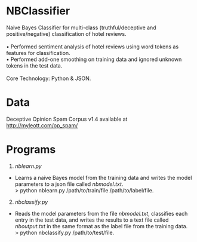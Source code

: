 # NBClassifier
Naive Bayes Classifier for multi-class (truthful/deceptive and positive/negative) classification of hotel reviews.
<br/>
<br/>
•	Performed sentiment analysis of hotel reviews using word tokens as features for classification.<br/>
•	Performed add-one smoothing on training data and ignored unknown tokens in the test data.<br/>
<br/>
Core Technology: Python &amp; JSON.
<br/>
# Data
Deceptive Opinion Spam Corpus v1.4 available at <a target="_blank" href="http://myleott.com/op_spam/">http://myleott.com/op_spam/</a> 
<br/>
# Programs
1. *nblearn.py*
* Learns a naive Bayes model from the training data and writes the model parameters to a json file called *nbmodel.txt*.<br/>
&gt; python nblearn.py /path/to/train/file /path/to/label/file.<br/>
2. *nbclassify.py*
* Reads the model parameters from the file *nbmodel.txt*, classifies each entry in the test data, and writes the results to a text file called *nboutput.txt* in the same format as the label file from the training data.<br/>
&gt; python nbclassify.py /path/to/test/file.<br/>

